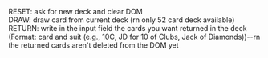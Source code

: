 RESET: ask for new deck and clear DOM<br>
DRAW: draw card from current deck (rn only 52 card deck available)<br>
RETURN: write in the input field the cards you want returned in the deck (Format: card and suit (e.g., 10C, JD for 10 of Clubs, Jack of Diamonds))--rn the returned cards aren't deleted from the DOM yet<br>
